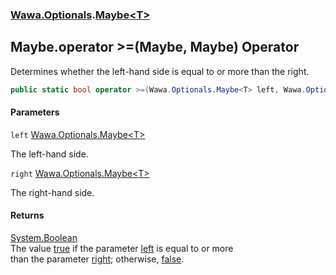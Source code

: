 ### [Wawa.Optionals](Wawa.Optionals.md 'Wawa.Optionals').[Maybe&lt;T&gt;](Maybe{T}.md 'Wawa.Optionals.Maybe<T>')

## Maybe<T>.operator >=(Maybe<T>, Maybe<T>) Operator

Determines whether the left-hand side is equal to or more than the right.

```csharp
public static bool operator >=(Wawa.Optionals.Maybe<T> left, Wawa.Optionals.Maybe<T> right);
```
#### Parameters

<a name='Wawa.Optionals.Maybe_T_.op_GreaterThanOrEqual(Wawa.Optionals.Maybe_T_,Wawa.Optionals.Maybe_T_).left'></a>

`left` [Wawa.Optionals.Maybe&lt;](Maybe{T}.md 'Wawa.Optionals.Maybe<T>')[T](Maybe{T}.md#Wawa.Optionals.Maybe_T_.T 'Wawa.Optionals.Maybe<T>.T')[&gt;](Maybe{T}.md 'Wawa.Optionals.Maybe<T>')

The left-hand side.

<a name='Wawa.Optionals.Maybe_T_.op_GreaterThanOrEqual(Wawa.Optionals.Maybe_T_,Wawa.Optionals.Maybe_T_).right'></a>

`right` [Wawa.Optionals.Maybe&lt;](Maybe{T}.md 'Wawa.Optionals.Maybe<T>')[T](Maybe{T}.md#Wawa.Optionals.Maybe_T_.T 'Wawa.Optionals.Maybe<T>.T')[&gt;](Maybe{T}.md 'Wawa.Optionals.Maybe<T>')

The right-hand side.

#### Returns
[System.Boolean](https://docs.microsoft.com/en-us/dotnet/api/System.Boolean 'System.Boolean')  
The value [true](https://docs.microsoft.com/en-us/dotnet/csharp/language-reference/builtin-types/bool 'https://docs.microsoft.com/en-us/dotnet/csharp/language-reference/builtin-types/bool') if the parameter [left](Maybe{T}.op_GreaterThanOrEqual(Maybe{T},Maybe{T}).md#Wawa.Optionals.Maybe_T_.op_GreaterThanOrEqual(Wawa.Optionals.Maybe_T_,Wawa.Optionals.Maybe_T_).left 'Wawa.Optionals.Maybe<T>.op_GreaterThanOrEqual(Wawa.Optionals.Maybe<T>, Wawa.Optionals.Maybe<T>).left') is equal to or more  
than the parameter [right](Maybe{T}.op_GreaterThanOrEqual(Maybe{T},Maybe{T}).md#Wawa.Optionals.Maybe_T_.op_GreaterThanOrEqual(Wawa.Optionals.Maybe_T_,Wawa.Optionals.Maybe_T_).right 'Wawa.Optionals.Maybe<T>.op_GreaterThanOrEqual(Wawa.Optionals.Maybe<T>, Wawa.Optionals.Maybe<T>).right'); otherwise, [false](https://docs.microsoft.com/en-us/dotnet/csharp/language-reference/builtin-types/bool 'https://docs.microsoft.com/en-us/dotnet/csharp/language-reference/builtin-types/bool').